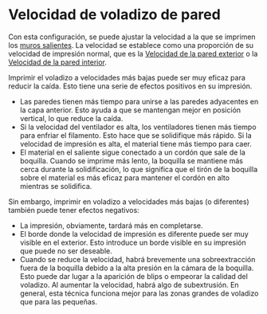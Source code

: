 Velocidad de voladizo de pared
====
Con esta configuración, se puede ajustar la velocidad a la que se imprimen los [muros salientes](wall_overhang_angle.md). La velocidad se establece como una proporción de su velocidad de impresión normal, que es la [Velocidad de la pared exterior](../velocidad/velocidad_pared_0.md) o la [Velocidad de la pared interior](../velocidad/velocidad_pared_x.md).

Imprimir el voladizo a velocidades más bajas puede ser muy eficaz para reducir la caída. Esto tiene una serie de efectos positivos en su impresión.
* Las paredes tienen más tiempo para unirse a las paredes adyacentes en la capa anterior. Esto ayuda a que se mantengan mejor en posición vertical, lo que reduce la caída.
* Si la velocidad del ventilador es alta, los ventiladores tienen más tiempo para enfriar el filamento. Esto hace que se solidifique más rápido. Si la velocidad de impresión es alta, el material tiene más tiempo para caer.
* El material en el saliente sigue conectado a un cordón que sale de la boquilla. Cuando se imprime más lento, la boquilla se mantiene más cerca durante la solidificación, lo que significa que el tirón de la boquilla sobre el material es más eficaz para mantener el cordón en alto mientras se solidifica.

Sin embargo, imprimir en voladizo a velocidades más bajas (o diferentes) también puede tener efectos negativos:
* La impresión, obviamente, tardará más en completarse.
* El borde donde la velocidad de impresión es diferente puede ser muy visible en el exterior. Esto introduce un borde visible en su impresión que puede no ser deseable.
* Cuando se reduce la velocidad, habrá brevemente una sobreextracción fuera de la boquilla debido a la alta presión en la cámara de la boquilla. Esto puede dar lugar a la aparición de blips o empeorar la calidad del voladizo. Al aumentar la velocidad, habrá algo de subextrusión. En general, esta técnica funciona mejor para las zonas grandes de voladizo que para las pequeñas.